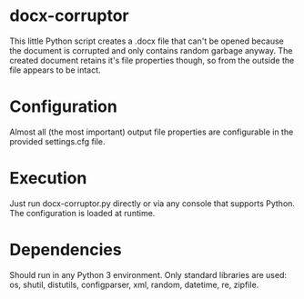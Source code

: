 # docx-corruptor
This little Python script creates a .docx file that can't be opened because the document is corrupted and only contains random garbage anyway.
The created document retains it's file properties though, so from the outside the file appears to be intact.

# Configuration
Almost all (the most important) output file properties are configurable in the provided settings.cfg file.

# Execution
Just run docx-corruptor.py directly or via any console that supports Python. The configuration is loaded at runtime.

# Dependencies
Should run in any Python 3 environment. Only standard libraries are used: os, shutil, distutils, configparser, xml, random, datetime, re, zipfile.
